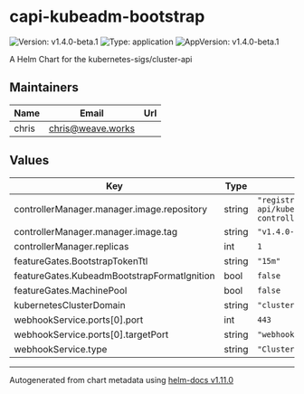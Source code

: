 # capi-kubeadm-bootstrap

![Version: v1.4.0-beta.1](https://img.shields.io/badge/Version-v1.4.0--beta.1-informational?style=flat-square) ![Type: application](https://img.shields.io/badge/Type-application-informational?style=flat-square) ![AppVersion: v1.4.0-beta.1](https://img.shields.io/badge/AppVersion-v1.4.0--beta.1-informational?style=flat-square)

A Helm Chart for the kubernetes-sigs/cluster-api

## Maintainers

| Name | Email | Url |
| ---- | ------ | --- |
| chris | <chris@weave.works> |  |

## Values

| Key | Type | Default | Description |
|-----|------|---------|-------------|
| controllerManager.manager.image.repository | string | `"registry.k8s.io/cluster-api/kubeadm-bootstrap-controller"` |  |
| controllerManager.manager.image.tag | string | `"v1.4.0-beta.1"` |  |
| controllerManager.replicas | int | `1` |  |
| featureGates.BootstrapTokenTtl | string | `"15m"` |  |
| featureGates.KubeadmBootstrapFormatIgnition | bool | `false` |  |
| featureGates.MachinePool | bool | `false` |  |
| kubernetesClusterDomain | string | `"cluster.local"` |  |
| webhookService.ports[0].port | int | `443` |  |
| webhookService.ports[0].targetPort | string | `"webhook-server"` |  |
| webhookService.type | string | `"ClusterIP"` |  |

----------------------------------------------
Autogenerated from chart metadata using [helm-docs v1.11.0](https://github.com/norwoodj/helm-docs/releases/v1.11.0)
